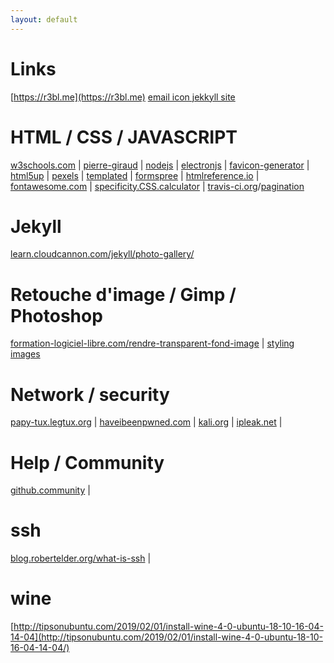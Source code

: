 ```yaml
---
layout: default
---
```

# Links
[https://r3bl.me](https://r3bl.me)
[email icon jekkyll site](https://r3bl.blog/en/simple-social-media-links-jekyll/)
# HTML / CSS / JAVASCRIPT
[w3schools.com](https://www.w3schools.com) |
[pierre-giraud](https://www.pierre-giraud.com) |
[nodejs](https://nodejs.org) |
[electronjs](https://electronjs.org/docs) |
[favicon-generator](https://realfavicongenerator.net/) |
[html5up](https://html5up.net/) |
[pexels](https://pexels.com) |
[templated](https://templated.co) |
[formspree](https://formspree.io/) |
[htmlreference.io](https://htmlreference.io/) |
[fontawesome.com](https://fontawesome.com/) |
[specificity.CSS.calculator](https://specificity.keegan.st/) |
[travis-ci.org](https://travis-ci.org/)/[pagination](https://talk.jekyllrb.com/t/use-of-pagination-on-collections-hosted-on-github-pages/38/3)

# Jekyll
[learn.cloudcannon.com/jekyll/photo-gallery/](https://learn.cloudcannon.com/jekyll/photo-gallery/)

# Retouche d'image / Gimp / Photoshop
[formation-logiciel-libre.com/rendre-transparent-fond-image](http://formation-logiciel-libre.com/gimp-rendre-transparent-le-fond-uni-dune-image/) |
[styling images](https://www.w3schools.com/css/css3_images.asp)

# Network / security
[papy-tux.legtux.org](http://papy-tux.legtux.org/doc1055/index.html#mozTocId798963) |
[haveibeenpwned.com](https://haveibeenpwned.com) |
[kali.org](https://www.kali.org) |
[ipleak.net](https://ipleak.net/) |

# Help / Community
[github.community](https://github.community/) |

# ssh
[blog.robertelder.org/what-is-ssh](http://blog.robertelder.org/what-is-ssh/) |

# wine
[http://tipsonubuntu.com/2019/02/01/install-wine-4-0-ubuntu-18-10-16-04-14-04](http://tipsonubuntu.com/2019/02/01/install-wine-4-0-ubuntu-18-10-16-04-14-04/)
